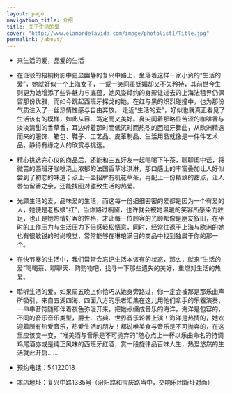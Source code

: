 ```yaml
---
layout: page
navigation_title: 介绍
title: 关于生活的爱
cover: "http://www.elamordelavida.com/image/photolist1/Title.jpg"
permalink: /about/
---
```



   * 来生活的爱，品爱的生活

   * 在斑驳的梧桐树影中更显幽静的复兴中路上，坐落着这样一家小资的“生活的爱”，她就好似一个上海女子，一颦一笑间虽妩媚却又不失矜持，其前世今生则更为她增添了些许魅力与底蕴，她风姿绰约的身影让过去的上海法租界仍保留那份优雅，而如今跳起西班牙探戈的她，在红与黑的炽烈碰撞中，也为那份气质注入了一丝热情性感与自由奔放。 走近“生活的爱”，好似也就真正看见了生活该有的模样，如此从容、笃定而又美好。鼻尖闻着那略显苦涩的咖啡香与淡淡清甜的香草香，耳边听着那时而低沉时而热烈的西班牙舞曲，从欧洲精选而来的服饰、箱包、鞋子、工艺品、皮革制品、生活用品就像是一件件艺术品，静待有缘之人的欣赏与挑选。    
   
   * 精心挑选完心仪的商品后，还能和三五好友一起喝喝下午茶，聊聊闺中话，将微苦的西班牙咖啡浇上浓郁的法国香草冰淇淋，那口感上的丰富叠加让人好似尝到了初恋的味道；点上一壶招牌有机花草茶，再配上一份精致的甜点，让人唇齿留香之余，还能找回对雅致生活的热爱。

   * 光顾生活的爱，品味爱的生活，而这每一份细细密密的爱都是因为一个有爱的人，她便是老板娘“红”，当你路过橱窗，也许就会被她温暖的笑容所感染而驻足，也正是她热情好客的性格，才让每一位顾客的光顾都像是朋友叙旧，在平时的工作压力与生活压力下倍感轻松惬意，同时，经常往返于上海与欧洲的她也有很敏锐的时尚嗅觉，常常能够在琳琅满目的商品中找到独属于你的那一个。
   
   * 在快节奏的生活中，我们常常会忘记生活本该有的状态，那么，就来“生活的爱”喝喝茶、聊聊天、购购物吧，找寻一下那些遗失的美好，重燃对生活的热爱。 
   
   * 聆听生活的爱，如果周五晚上你恰巧从她身旁路过，你一定会被那是那乐曲声所吸引，来自五湖四海、四面八方的乐者汇集在这儿用他们拿手的乐器演奏，一串串音符随即伴着夜色弥漫开来，把她点缀成音乐的海洋，海洋是包容的，不同的音乐音乐类型，爵士、古典、世界音乐轮番上演！海洋是热情的，她欢迎着所有热爱音乐，热爱生活的朋友！都说唯美食与音乐是不可抛弃的，在这里应该变一变，“唯美酒与音乐是不可抛弃的”随心点上一杯以乐曲命名的特调鸡尾酒亦或是纯正风味的西班牙红酒，赏一段旋律品百味人生，热爱悠然的生活就此开启......
   
   * 预约电话：54122018  
   
   * 本店地址：复兴中路1335号（汾阳路和宝庆路当中，交响乐团新址对面）
